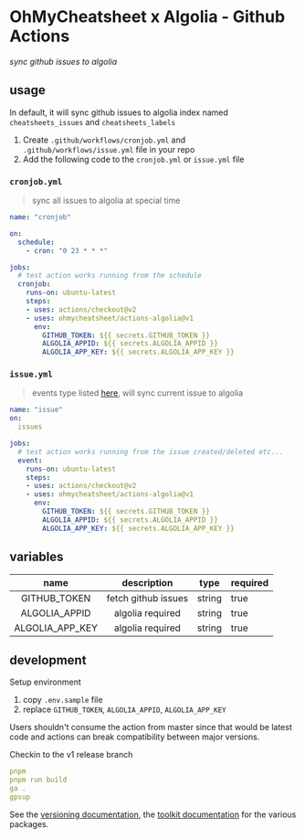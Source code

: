 # OhMyCheatsheet x Algolia - Github Actions
*sync github issues to algolia*

## usage

In default, it will sync github issues to algolia index named `cheatsheets_issues` and `cheatsheets_labels`

1. Create `.github/workflows/cronjob.yml` and `.github/workflows/issue.yml` file in your repo
2. Add the following code to the `cronjob.yml` or `issue.yml` file

### `cronjob.yml`
> sync all issues to algolia at special time

```yml
name: "cronjob"

on:
  schedule:
    - cron: "0 23 * * *"

jobs:
  # test action works running from the schedule
  cronjob:
    runs-on: ubuntu-latest
    steps:
    - uses: actions/checkout@v2
    - uses: ohmycheatsheet/actions-algolia@v1
      env:
        GITHUB_TOKEN: ${{ secrets.GITHUB_TOKEN }}
        ALGOLIA_APPID: ${{ secrets.ALGOLIA_APPID }}
        ALGOLIA_APP_KEY: ${{ secrets.ALGOLIA_APP_KEY }}
```

### `issue.yml`
> events type listed [here](https://docs.github.com/en/developers/webhooks-and-events/events/issue-event-types), will sync current issue to algolia

```yml
name: "issue"
on:
  issues

jobs:
  # test action works running from the issue created/deleted etc...
  event:
    runs-on: ubuntu-latest
    steps:
    - uses: actions/checkout@v2
    - uses: ohmycheatsheet/actions-algolia@v1
      env:
        GITHUB_TOKEN: ${{ secrets.GITHUB_TOKEN }}
        ALGOLIA_APPID: ${{ secrets.ALGOLIA_APPID }}
        ALGOLIA_APP_KEY: ${{ secrets.ALGOLIA_APP_KEY }}

```


## variables

|name|description|type|required|
|:---:|:---:|:---:|:---|
|GITHUB_TOKEN|fetch github issues|string|true|
|ALGOLIA_APPID|algolia required|string|true|
|ALGOLIA_APP_KEY|algolia required|string|true|

## development

Setup environment

1. copy `.env.sample` file
2. replace `GITHUB_TOKEN`, `ALGOLIA_APPID`, `ALGOLIA_APP_KEY`

Users shouldn't consume the action from master since that would be latest code and actions can break compatibility between major versions.

Checkin to the v1 release branch

```yml
pnpm
pnpm run build
ga .
gpsup
```

See the [versioning documentation](https://github.com/actions/toolkit/blob/master/docs/action-versioning.md), the [toolkit documentation](https://github.com/actions/toolkit/blob/master/README.md#packages) for the various packages.
